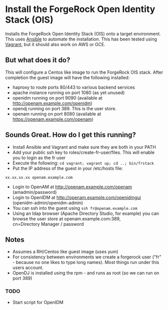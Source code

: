 # Install the ForgeRock Open Identity Stack (OIS)


Installs the ForgeRock Open Identity Stack (OIS) onto a target environment.
This uses [Ansible](https://github.com/ansible/ansible) to automate the installation. This has been
tested using [Vagrant](http://www.vagrantup.com/), but it should also work on AWS or GCE. 


## But what does it do?

This will configure a Centos like image to run the ForgeRock OIS stack. After completion the guest image 
will have the following installed:

* haproxy to route ports 80/443 to various backend services
* apache instance running on port 1080 (as yet unused)
* openidm running on port 9090 (available at  http://openam.example.com/openidm)
* opendj running on port 389. This is the user store. 
* openam running on port 8080 (available at https://openam.example.com/openam)



## Sounds Great. How do I get this running?
* Install Ansible and Vagrant and make sure they are both in your PATH
* Add your public ssh key to roles/create-fr-user/files. This will enable you to login as the fr user
* Execute the following:
`cd vagrant;
vagrant up;
cd ..;
bin/frstack
`
* Put the IP address of the guest in your /etc/hosts file:

`xx.xx.xx.xx openam.example.com`

* Login to OpenAM at http://openam.example.com/openam  (amadmin/password)
* Login to OpenIDM at http://openam.example.com/openidmgui  (openidm-admin/openidm-admin)
* You can ssh into the guest using `ssh fr@openam.example.com`
* Using an ldap browser (Apache Directory Studio, for example) you can browse the user store at openam.example.com:389,   
  cn=Directory Manager / password


## Notes

* Assumes a RH/Centos like guest image (uses yum)
* For consistency between environments we create a forgerock user ("fr" - because no one likes to type 
long names). Most things run under this users account. 
* OpenDJ is installed using the rpm - and runs as root (so we can run on port 389)


### TODO

* Start script for OpenIDM

